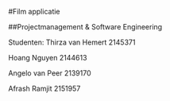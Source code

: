 #Film applicatie 

##Projectmanagement & Software Engineering

Studenten:
Thirza van Hemert 2145371


Hoang Nguyen 2144613


Angelo van Peer 2139170


Afrash Ramjit 2151957









